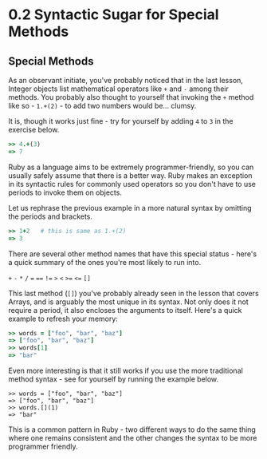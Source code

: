 # 0.2 Syntactic Sugar for Special Methods
## Special Methods
As an observant initiate, you've probably noticed that in the last lesson, Integer objects list mathematical operators like `+` and `-` among their methods. You probably also thought to yourself that invoking the `+` method like so - `1.+(2)` - to add two numbers would be... clumsy.

It is, though it works just fine - try for yourself by adding `4` to `3` in the exercise below.

```ruby
>> 4.+(3)
=> 7
```

Ruby as a language aims to be extremely programmer-friendly, so you can usually safely assume that there is a better way. Ruby makes an exception in its syntactic rules for commonly used operators so you don't have to use periods to invoke them on objects.

Let us rephrase the previous example in a more natural syntax by omitting the periods and brackets.

```ruby
>> 1+2   # this is same as 1.+(2)
=> 3
```

There are several other method names that have this special status - here's a quick summary of the ones you're most likely to run into.

`+`   `-`   `*`   `/`   `=`  `==`   `!=`    `>`   `<`   `>=`    `<=`    `[]`

This last method (`[]`) you've probably already seen in the lesson that covers Arrays, and is arguably the most unique in its syntax. Not only does it not require a period, it also encloses the arguments to itself. Here's a quick example to refresh your memory:

```ruby
>> words = ["foo", "bar", "baz"]
=> ["foo", "bar", "baz"]
>> words[1]
=> "bar"
```

Even more interesting is that it still works if you use the more traditional method syntax - see for yourself by running the example below.

```
>> words = ["foo", "bar", "baz"]
=> ["foo", "bar", "baz"]
>> words.[](1)
=> "bar"
```

This is a common pattern in Ruby - two different ways to do the same thing where one remains consistent and the other changes the syntax to be more programmer friendly.
